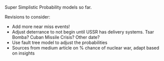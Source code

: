 Super Simplistic Probability models so far.

Revisions to consider:
- Add more near miss events!
- Adjust deterrance to not begin until USSR has delivery systems. Tsar Bomba? Cuban Missile Crisis? Other date?
- Use fault tree model to adjust the probabilities
- Sources from medium article on % chance of nuclear war, adapt based on insights
